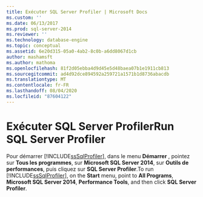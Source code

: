 ```yaml
---
title: Exécuter SQL Server Profiler | Microsoft Docs
ms.custom: ''
ms.date: 06/13/2017
ms.prod: sql-server-2014
ms.reviewer: ''
ms.technology: database-engine
ms.topic: conceptual
ms.assetid: 6e20d315-05a0-4ab2-8c0b-a6dd8067d1cb
author: mashamsft
ms.author: mathoma
ms.openlocfilehash: 81f2d05ebba4d9d45e5d48baea07b1e1911cb813
ms.sourcegitcommit: ad4d92dce894592a259721a1571b1d8736abacdb
ms.translationtype: MT
ms.contentlocale: fr-FR
ms.lasthandoff: 08/04/2020
ms.locfileid: "87604122"
---
```

# <a name="run-sql-server-profiler"></a><span data-ttu-id="d04df-102">Exécuter SQL Server Profiler</span><span class="sxs-lookup"><span data-stu-id="d04df-102">Run SQL Server Profiler</span></span>
  <span data-ttu-id="d04df-103">Pour démarrer [!INCLUDE[ssSqlProfiler](../includes/sssqlprofiler-md.md)], dans le menu **Démarrer** , pointez sur **Tous les programmes**, sur **Microsoft SQL Server 2014**, sur **Outils de performances**, puis cliquez sur **SQL Server Profiler**.</span><span class="sxs-lookup"><span data-stu-id="d04df-103">To run [!INCLUDE[ssSqlProfiler](../includes/sssqlprofiler-md.md)], on the **Start** menu, point to **All Programs**, **Microsoft SQL Server 2014**, **Performance Tools**, and then click **SQL Server Profiler**.</span></span>  
  
  
